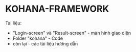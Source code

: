 # KOHANA-FRAMEWORK
Tài liệu:
- "Login-screen" và "Result-screen" - màn hình giao diện
- Folder "kohana" - Code 
- còn lại - các tài liệu hướng dẫn
